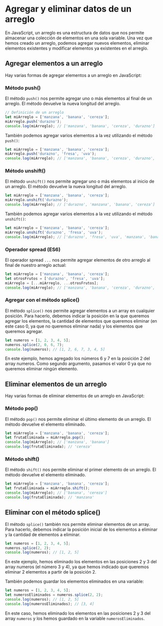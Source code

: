 # Agregar y eliminar datos de un arreglo

En JavaScript, un arreglo es una estructura de datos que nos permite almacenar una colección de elementos en una sola variable. Una vez que hemos creado un arreglo, podemos agregar nuevos elementos, eliminar elementos existentes y modificar elementos ya existentes en el arreglo.

## Agregar elementos a un arreglo

Hay varias formas de agregar elementos a un arreglo en JavaScript:

### Método push()

El método `push()` nos permite agregar uno o más elementos al final de un arreglo. El método devuelve la nueva longitud del arreglo.

```javascript
// Definición de un arreglo
let miArreglo = ['manzana', 'banana', 'cereza'];
miArreglo.push('durazno');
console.log(miArreglo); // ['manzana', 'banana', 'cereza', 'durazno']
```

También podemos agregar varios elementos a la vez utilizando el método `push()`:

```javascript
let miArreglo = ['manzana', 'banana', 'cereza'];
miArreglo.push('durazno', 'fresa', 'uva');
console.log(miArreglo); // ['manzana', 'banana', 'cereza', 'durazno', 'fresa', 'uva']
```

### Método unshift()

El método `unshift()` nos permite agregar uno o más elementos al inicio de un arreglo. El método devuelve la nueva longitud del arreglo.

```javascript
let miArreglo = ['manzana', 'banana', 'cereza'];
miArreglo.unshift('durazno');
console.log(miArreglo); // ['durazno', 'manzana', 'banana', 'cereza']
```

También podemos agregar varios elementos a la vez utilizando el método `unshift()`:

```javascript
let miArreglo = ['manzana', 'banana', 'cereza'];
miArreglo.unshift('durazno', 'fresa', 'uva');
console.log(miArreglo); // ['durazno', 'fresa', 'uva', 'manzana', 'banana', 'cereza']
```

### Operador spread (ES6)

El operador spread `...` nos permite agregar elementos de otro arreglo al final de nuestro arreglo actual:

```javascript
let miArreglo = ['manzana', 'banana', 'cereza'];
let otrosFrutos = ['durazno', 'fresa', 'uva'];
miArreglo = [...miArreglo, ...otrosFrutos];
console.log(miArreglo); // ['manzana', 'banana', 'cereza', 'durazno', 'fresa', 'uva']
```

### Agregar con el método splice()

El método `splice()` nos permite agregar elementos a un array en cualquier posición. Para hacerlo, debemos indicar la posición en la que queremos agregar los elementos, la cantidad de elementos que queremos eliminar (en este caso 0, ya que no queremos eliminar nada) y los elementos que queremos agregar.

```javascript
let numeros = [1, 2, 3, 4, 5];
numeros.splice(2, 0, 6, 7);
console.log(numeros); // [1, 2, 6, 7, 3, 4, 5]
```

En este ejemplo, hemos agregado los números 6 y 7 en la posición 2 del array numeros. Como segundo argumento, pasamos el valor 0 ya que no queremos eliminar ningún elemento.

## Eliminar elementos de un arreglo

Hay varias formas de eliminar elementos de un arreglo en JavaScript:

### Método pop()

El método `pop()` nos permite eliminar el último elemento de un arreglo. El método devuelve el elemento eliminado.

```javascript
let miArreglo = ['manzana', 'banana', 'cereza'];
let frutaEliminada = miArreglo.pop();
console.log(miArreglo); // ['manzana', 'banana']
console.log(frutaEliminada); // 'cereza'
```

### Método shift()

El método `shift()` nos permite eliminar el primer elemento de un arreglo. El método devuelve el elemento eliminado.

```javascript
let miArreglo = ['manzana', 'banana', 'cereza'];
let frutaEliminada = miArreglo.shift();
console.log(miArreglo); // ['banana', 'cereza']
console.log(frutaEliminada); // 'manzana'
```

## Eliminar con el método splice()

El método `splice()` también nos permite eliminar elementos de un array. Para hacerlo, debemos indicar la posición inicial de los elementos a eliminar y la cantidad de elementos a eliminar.

```javascript
let numeros = [1, 2, 3, 4, 5];
numeros.splice(2, 2);
console.log(numeros); // [1, 2, 5]
```

En este ejemplo, hemos eliminado los elementos en las posiciones 2 y 3 del array numeros (el número 3 y 4), ya que hemos indicado que queremos eliminar 2 elementos a partir de la posición 2.

También podemos guardar los elementos eliminados en una variable:

```javascript
let numeros = [1, 2, 3, 4, 5];
let numerosEliminados = numeros.splice(2, 2);
console.log(numeros); // [1, 2, 5]
console.log(numerosEliminados); // [3, 4]
```

En este caso, hemos eliminado los elementos en las posiciones 2 y 3 del array `numeros` y los hemos guardado en la variable `numerosEliminados`.
